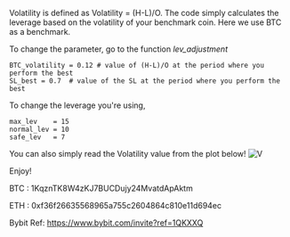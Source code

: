 Volatility is defined as Volatility = (H-L)/O.
The code simply calculates the leverage based on the volatility of your benchmark coin.
Here we use BTC as a benchmark. 

To change the parameter, go to the function *lev_adjustment*

    BTC_volatility = 0.12 # value of (H-L)/O at the period where you perform the best 
    SL_best = 0.7  # value of the SL at the period where you perform the best 
   
To change the leverage you're using,

    max_lev    = 15
    normal_lev = 10
    safe_lev   = 7
    
    
    
You can also simply read the Volatility value from the plot below!
![V](https://user-images.githubusercontent.com/103450613/189390613-521eaad5-9172-4992-b838-fb7d9707e49e.png)



Enjoy!


BTC : 1KqznTK8W4zKJ7BUCDujy24MvatdApAktm

ETH : 0xf36f26635568965a755c2604864c810e11d694ec

Bybit Ref: https://www.bybit.com/invite?ref=1QKXXQ

